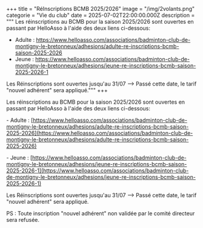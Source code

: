 +++
title = "RéInscriptions BCMB 2025/2026"
image = "/img/2volants.png"
categorie = "Vie du club"
date = 2025-07-02T22:00:00.000Z
description = """
Les réinscriptions au BCMB pour la saison 2025/2026 sont ouvertes en passant par HelloAsso à l'aide des deux liens ci-dessous:
- Adulte : https://www.helloasso.com/associations/badminton-club-de-montigny-le-bretonneux/adhesions/adulte-re-inscriptions-bcmb-saison-2025-2026
- Jeune : https://www.helloasso.com/associations/badminton-club-de-montigny-le-bretonneux/adhesions/jeune-re-inscriptions-bcmb-saison-2025-2026-1

Les Réinscriptions sont ouvertes jusqu'au 31/07 --> Passé cette date, le tarif "nouvel adhérent" sera appliqué."""
+++

Les réinscriptions au BCMB pour la saison 2025/2026 sont ouvertes en passant par HelloAsso à l'aide des deux liens ci-dessous:

\- Adulte : [https://www.helloasso.com/associations/badminton-club-de-montigny-le-bretonneux/adhesions/adulte-re-inscriptions-bcmb-saison-2025-2026](https://www.helloasso.com/associations/badminton-club-de-montigny-le-bretonneux/adhesions/adulte-re-inscriptions-bcmb-saison-2025-2026)

\- Jeune : [https://www.helloasso.com/associations/badminton-club-de-montigny-le-bretonneux/adhesions/jeune-re-inscriptions-bcmb-saison-2025-2026-1](https://www.helloasso.com/associations/badminton-club-de-montigny-le-bretonneux/adhesions/jeune-re-inscriptions-bcmb-saison-2025-2026-1)


Les Réinscriptions sont ouvertes jusqu'au 31/07 --> Passé cette date, le tarif "nouvel adhérent" sera appliqué.


PS : Toute inscription "nouvel adhérent" non validée par le comité directeur sera refusée.

